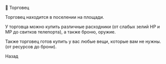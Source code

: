 🍹 Торговец

Торговец находится в поселении на площади.

У торговца можно купить различные расходники (от слабых зелий HP и МP до свитков телепорта), а также броню, оружие.

Также торговец готов купить у вас любые вещи, которые вам не нужны. (от ресурсов до брони).

Назад
